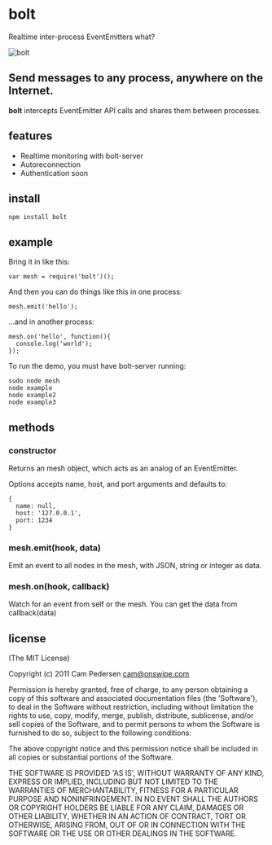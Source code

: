 # bolt

Realtime inter-process EventEmitters what?

![bolt](http://i.imgur.com/nMj8o.png)

## Send messages to any process, anywhere on the Internet.

**bolt** intercepts EventEmitter API calls and shares them between processes.

## features

  - Realtime monitoring with bolt-server
  - Autoreconnection
  - Authentication soon

## install

    npm install bolt

## example

Bring it in like this:

    var mesh = require('bolt')();

And then you can do things like this in one process:

    mesh.emit('hello');

...and in another process:

    mesh.on('hello', function(){
      console.log('world');
    });

To run the demo, you must have bolt-server running:

    sudo node mesh
    node example
    node example2
    node example3

## methods

### constructor

Returns an mesh object, which acts as an analog of an EventEmitter.

Options accepts name, host, and port arguments and defaults to:

    {
      name: null,
      host: '127.0.0.1',
      port: 1234
    }

### mesh.emit(hook, data)

Emit an event to all nodes in the mesh, with JSON, string or integer as data.

### mesh.on(hook, callback)

Watch for an event from self or the mesh. You can get the data from callback(data)

## license

(The MIT License)

Copyright (c) 2011 Cam Pedersen <cam@onswipe.com>

Permission is hereby granted, free of charge, to any person obtaining a copy of this software and associated documentation files (the 'Software'), to deal in the Software without restriction, including without limitation the rights to use, copy, modify, merge, publish, distribute, sublicense, and/or sell copies of the Software, and to permit persons to whom the Software is furnished to do so, subject to the following conditions:

The above copyright notice and this permission notice shall be included in all copies or substantial portions of the Software.

THE SOFTWARE IS PROVIDED 'AS IS', WITHOUT WARRANTY OF ANY KIND, EXPRESS OR IMPLIED, INCLUDING BUT NOT LIMITED TO THE WARRANTIES OF MERCHANTABILITY, FITNESS FOR A PARTICULAR PURPOSE AND NONINFRINGEMENT. IN NO EVENT SHALL THE AUTHORS OR COPYRIGHT HOLDERS BE LIABLE FOR ANY CLAIM, DAMAGES OR OTHER LIABILITY, WHETHER IN AN ACTION OF CONTRACT, TORT OR OTHERWISE, ARISING FROM, OUT OF OR IN CONNECTION WITH THE SOFTWARE OR THE USE OR OTHER DEALINGS IN THE SOFTWARE.

